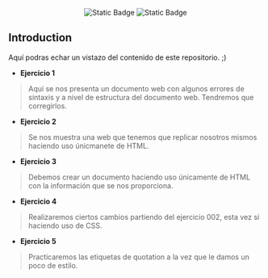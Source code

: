 <p align="center">
 <img alt="Static Badge" src="https://img.shields.io/badge/CPIFP-Alan%20Turing-blue"> <img alt="Static Badge" src="https://img.shields.io/badge/Git%20Jvr-purple">

</p>

## Introduction

Aquí podras echar un vistazo del contenido de este repositorio. ;)


- **Ejercicio 1**

> Aquí se nos presenta un documento web con algunos errores de sintaxis y a nivel de estructura del documento web. Tendremos que corregirlos.

- **Ejercicio 2**

> Se nos muestra una web que tenemos que replicar nosotros mismos haciendo uso únicmanete de HTML.

- **Ejercicio 3**

> Debemos crear un documento haciendo uso únicamente de HTML con la información que se nos proporciona.

- **Ejercicio 4**

> Realizaremos ciertos cambios partiendo del ejercicio 002, esta vez sí haciendo uso de CSS.

- **Ejercicio 5**

> Practicaremos las etiquetas de quotation a la vez que le damos un poco de estilo.